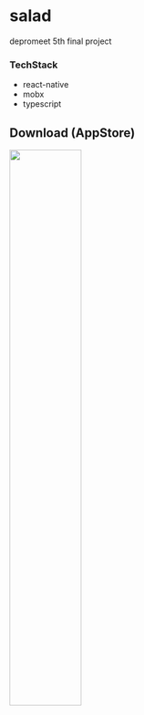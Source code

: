 # salad

depromeet 5th final project

### TechStack

- react-native
- mobx
- typescript

## Download (AppStore)

[<img src="https://vignette.wikia.nocookie.net/call-of-mini-infinity/images/6/64/Ec6a786d_available-on-iphone-app-store-logo.png/revision/latest?cb=20150705143812" width="50%" height="50%">](https://itunes.apple.com/app/id1448264553)
